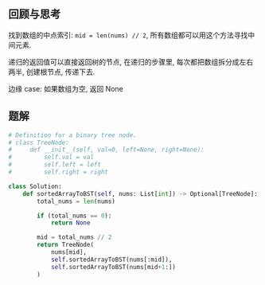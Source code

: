 ## 回顾与思考

找到数组的中点索引: `mid = len(nums) // 2`, 所有数组都可以用这个方法寻找中间元素.

递归的返回值可以直接返回树的节点, 在递归的步骤里, 每次都把数组拆分成左右两半, 创建根节点, 传递下去.

边缘 case: 如果数组为空, 返回 None

## 题解

```python
# Definition for a binary tree node.
# class TreeNode:
#     def __init__(self, val=0, left=None, right=None):
#         self.val = val
#         self.left = left
#         self.right = right

class Solution:
    def sortedArrayToBST(self, nums: List[int]) -> Optional[TreeNode]:
        total_nums = len(nums)

        if (total_nums == 0):
            return None

        mid = total_nums // 2
        return TreeNode(
            nums[mid],
            self.sortedArrayToBST(nums[:mid]),
            self.sortedArrayToBST(nums[mid+1:])
        )

```

